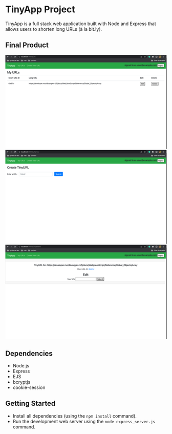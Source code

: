 # TinyApp Project

TinyApp is a full stack web application built with Node and Express that allows users to shorten long URLs (à la bit.ly).

## Final Product

!["screenshot of urls page"](https://github.com/archa-agrawal/tinyapp/blob/main/docs/urls-page.png)
!["screenshot of create-new-url page"](https://github.com/archa-agrawal/tinyapp/blob/main/docs/create-new-url-page.png?raw=true)
!["screenshot of url-edit page"](https://github.com/archa-agrawal/tinyapp/blob/main/docs/edit-page.png)

## Dependencies

- Node.js
- Express
- EJS
- bcryptjs
- cookie-session

## Getting Started

- Install all dependencies (using the `npm install` command).
- Run the development web server using the `node express_server.js` command.